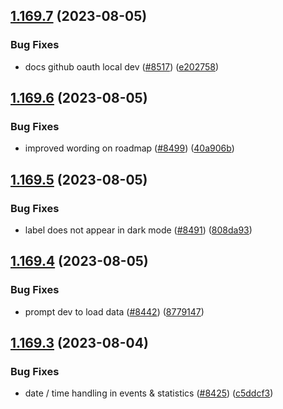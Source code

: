 ## [1.169.7](https://github.com/EddieHubCommunity/LinkFree/compare/v1.169.6...v1.169.7) (2023-08-05)


### Bug Fixes

* docs github oauth local dev ([#8517](https://github.com/EddieHubCommunity/LinkFree/issues/8517)) ([e202758](https://github.com/EddieHubCommunity/LinkFree/commit/e20275873816432a6b88d055a7a1aca5c038f54f))



## [1.169.6](https://github.com/EddieHubCommunity/LinkFree/compare/v1.169.5...v1.169.6) (2023-08-05)


### Bug Fixes

* improved wording on roadmap ([#8499](https://github.com/EddieHubCommunity/LinkFree/issues/8499)) ([40a906b](https://github.com/EddieHubCommunity/LinkFree/commit/40a906b7bd895f452ecee4028b8b8ceecb4ea863))



## [1.169.5](https://github.com/EddieHubCommunity/LinkFree/compare/v1.169.4...v1.169.5) (2023-08-05)


### Bug Fixes

* label does not appear in dark mode ([#8491](https://github.com/EddieHubCommunity/LinkFree/issues/8491)) ([808da93](https://github.com/EddieHubCommunity/LinkFree/commit/808da93b30462feaa8d1849bd9ff406254487d72))



## [1.169.4](https://github.com/EddieHubCommunity/LinkFree/compare/v1.169.3...v1.169.4) (2023-08-05)


### Bug Fixes

* prompt dev to load data ([#8442](https://github.com/EddieHubCommunity/LinkFree/issues/8442)) ([8779147](https://github.com/EddieHubCommunity/LinkFree/commit/877914726977c13bfcf8f7975b6ce44a35ec4f6a))



## [1.169.3](https://github.com/EddieHubCommunity/LinkFree/compare/v1.169.2...v1.169.3) (2023-08-04)


### Bug Fixes

* date / time handling in events & statistics ([#8425](https://github.com/EddieHubCommunity/LinkFree/issues/8425)) ([c5ddcf3](https://github.com/EddieHubCommunity/LinkFree/commit/c5ddcf38dc6e832a08188679ee1b81e700ebc473))



